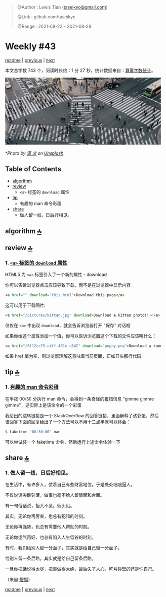 > @Author  : Lewis Tian (taseikyo@gmail.com)
>
> @Link    : github.com/taseikyo
>
> @Range   : 2021-08-22 - 2021-08-28

# Weekly #43

[readme](../README.md) | [previous](202108W3.md) | [next](202109W1.md)

本文总字数 743 个，阅读时长约：1 分 27 秒，统计数据来自：[算筹字数统计](http://www.xiqei.com/tools?p=tj)。

![](../images/2021/08/wen_xiao-GjZVNk2PnIM-unsplash.jpg)

\**Photo by [潇 文](https://unsplash.com/@wen_xiao) on [Unsplash](https://unsplash.com/photos/GjZVNk2PnIM)*

## Table of Contents

- [algorithm](#algorithm-)
- [review](#review-)
    - `<a>` 标签的 `download` 属性
- [tip](#tip-)
    - 有趣的 man 命令彩蛋
- [share](#share-)
    - 做人留一线，日后好相见。

## algorithm [🔝](#weekly-43)

## review [🔝](#weekly-43)

### 1. [`<a>` 标签的 `download` 属性](https://shkspr.mobi/blog/2021/08/to-download-this-page-click-here)

HTML5 为 `<a>` 标签引入了一个新的属性 - download

你可以告诉浏览器点击应该导致下载，而不是在浏览器中显示内容

```html
<a href="" download="this.html">Download this page</a>
```

这可以用于下载图片:

```html
<a href="/pictures/kitten.jpg" download>Download a kitten photo!!!</a>
```

仅仅在 `<a>` 中出现 `download`，就会告诉浏览器打开 "保存" 对话框

如果你给这个属性添加一个值，你可以告诉浏览器这个下载的文件应该叫什么：

```html
<a href="/6f12ec75-c4ff-401e-a542" download="puppy.png">Download a random puppy!</a>
```

如果 href 值为空，则浏览器理解这意味着当前页面，正如开头那行代码

## tip [🔝](#weekly-43)

### 1. [有趣的 man 命令彩蛋](https://unix.stackexchange.com/a/405784/358202)

在半夜 00:30 分执行 man 命令，会得到一条奇怪的报错信息 "gimme gimme gimme"，这实际上是该命令的一个彩蛋

我给出的跳转链接是一个 StackOverflow 的回答链接，里面解释了该彩蛋，然后该回答下面的回复给出了一个方法可以不用十二点半就可以体会：

```bash
$ faketime '00:30:00' man
```

可以尝试装一个 faketime 命令，然后运行上述命令体验一下

## share [🔝](#weekly-43)

### 1. 做人留一线，日后好相见。

在生活中，有许多人，仗着自己有些财富地位，于是处处咄咄逼人。

不仅说话尖酸刻薄，做事也毫不给人留情面和台面。

有一句俗话说，抬头不见，低头见。

其实，无论你再厉害，也总有犯错的时刻。

无论你再强势，也总有需要他人帮助的时刻。

无论你运气再好，也总有陷入人生低谷的时刻。

有时，我们给别人留一分面子，其实就是给自己留一分面子。

给别人留一条后路，其实就是给自己留条后路。

一旦你把话说得太尽，把事做得太绝，最后失了人心，吃亏碰壁的还是你自己。

（来自 [搜狐](https://www.sohu.com/a/437074415_574698)）

[readme](../README.md) | [previous](202108W3.md) | [next](202109W1.md)
